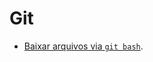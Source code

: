 # Git

- [Baixar arquivos via `git bash`](https://stackoverflow.com/questions/47838054/download-file-to-my-computer-using-git-bash).

